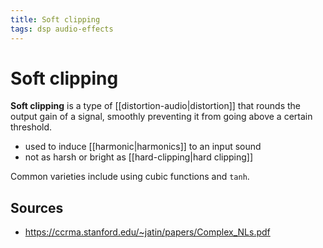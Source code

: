 ```yaml
---
title: Soft clipping
tags: dsp audio-effects
---
```


# Soft clipping

**Soft clipping** is a type of [[distortion-audio|distortion]] that rounds the output gain of a signal, smoothly preventing it from going above a certain threshold.

- used to induce [[harmonic|harmonics]] to an input sound
- not as harsh or bright as [[hard-clipping|hard clipping]]

Common varieties include using cubic functions and `tanh`.

## Sources

- <https://ccrma.stanford.edu/~jatin/papers/Complex_NLs.pdf>
